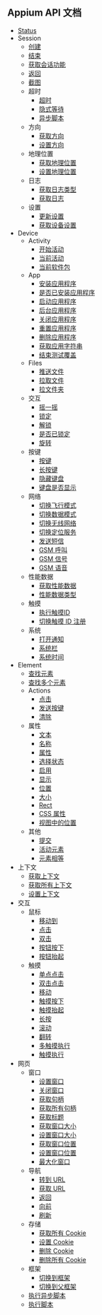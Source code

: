 ## Appium API 文档

<div class="api-index">
  

<ul>
    <li>
      <a href='/docs/en/commands/status.md'>Status</a>
    </li>
    <li>
      Session<ul>    <li>
      <a href='/docs/en/commands/session/create.md'>创建</a>
    </li>
    <li>
      <a href='/docs/en/commands/session/delete.md'>结束</a>
    </li>
    <li>
      <a href='/docs/en/commands/session/get.md'>获取会话功能</a>
    </li>
    <li>
      <a href='/docs/en/commands/session/back.md'>返回</a>
    </li>
    <li>
      <a href='/docs/en/commands/session/screenshot.md'>截图</a>
    </li>
    <li>
      超时<ul>    <li>
      <a href='/docs/en/commands/session/timeouts/timeouts.md'>超时</a>
    </li>
    <li>
      <a href='/docs/en/commands/session/timeouts/implicit-wait.md'>隐式等待</a>
    </li>
    <li>
      <a href='/docs/en/commands/session/timeouts/async-script.md'>异步脚本</a>
    </li>
</ul>
 </li> 
  
  <li>
    方向<ul>
      <li>
        <a href='/docs/en/commands/session/orientation/get-orientation.md'>获取方向</a>
      </li>
      <li>
        <a href='/docs/en/commands/session/orientation/set-orientation.md'>设置方向</a>
      </li>
    </ul>
  </li>
  
  <li>
    地理位置<ul>
      <li>
        <a href='/docs/en/commands/session/geolocation/get-geolocation.md'>获取地理位置</a>
      </li>
      <li>
        <a href='/docs/en/commands/session/geolocation/set-geolocation.md'>设置地理位置</a>
      </li>
    </ul>
  </li>
  
  <li>
    日志<ul>
      <li>
        <a href='/docs/en/commands/session/logs/get-log-types.md'>获取日志类型</a>
      </li>
      <li>
        <a href='/docs/en/commands/session/logs/get-log.md'>获取日志</a>
      </li>
    </ul>
  </li>
  
  <li>
    设置<ul>
      <li>
        <a href='/docs/en/commands/session/settings/update-settings.md'>更新设置</a>
      </li>
      <li>
        <a href='/docs/en/commands/session/settings/get-settings.md'>获取设备设置</a>
      </li>
    </ul>
  </li></ul> </li> 
  
  <li>
    Device<ul>
      <li>
        Activity<ul>
          <li>
            <a href='/docs/en/commands/device/activity/start-activity.md'>开始活动</a>
          </li>
          <li>
            <a href='/docs/en/commands/device/activity/current-activity.md'>当前活动</a>
          </li>
          <li>
            <a href='/docs/en/commands/device/activity/current-package.md'>当前软件包</a>
          </li>
        </ul>
      </li>
      <li>
        App<ul>
          <li>
            <a href='/docs/en/commands/device/app/install-app.md'>安装应用程序</a>
          </li>
          <li>
            <a href='/docs/en/commands/device/app/is-app-installed.md'>是否已安装应用程序</a>
          </li>
          <li>
            <a href='/docs/en/commands/device/app/launch-app.md'>启动应用程序</a>
          </li>
          <li>
            <a href='/docs/en/commands/device/app/background-app.md'>后台应用程序</a>
          </li>
          <li>
            <a href='/docs/en/commands/device/app/close-app.md'>关闭应用程序</a>
          </li>
          <li>
            <a href='/docs/en/commands/device/app/reset-app.md'>重置应用程序</a>
          </li>
          <li>
            <a href='/docs/en/commands/device/app/remove-app.md'>删除应用程序</a>
          </li>
          <li>
            <a href='/docs/en/commands/device/app/get-app-strings.md'>获取应用字符串</a>
          </li>
          <li>
            <a href='/docs/en/commands/device/app/end-test-coverage.md'>结束测试覆盖</a>
          </li>
        </ul>
      </li>
      <li>
        Files<ul>
          <li>
            <a href='/docs/en/commands/device/files/push-file.md'>推送文件</a>
          </li>
          <li>
            <a href='/docs/en/commands/device/files/pull-file.md'>拉取文件</a>
          </li>
          <li>
            <a href='/docs/en/commands/device/files/pull-folder.md'>拉文件夹</a>
          </li>
        </ul>
      </li>
      <li>
        交互<ul>
          <li>
            <a href='/docs/en/commands/device/interactions/shake.md'>摇一摇</a>
          </li>
          <li>
            <a href='/docs/en/commands/device/interactions/lock.md'>锁定</a>
          </li>
          <li>
            <a href='/docs/en/commands/device/interactions/unlock.md'>解锁</a>
          </li>
          <li>
            <a href='/docs/en/commands/device/interactions/is-locked.md'>是否已锁定</a>
          </li>
          <li>
            <a href='/docs/en/commands/device/interactions/rotate.md'>旋转</a>
          </li>
        </ul>
      </li>
      <li>
        按键<ul>
          <li>
            <a href='/docs/en/commands/device/keys/press-keycode.md'>按键</a>
          </li>
          <li>
            <a href='/docs/en/commands/device/keys/long-press-keycode.md'>长按键</a>
          </li>
          <li>
            <a href='/docs/en/commands/device/keys/hide-keyboard.md'>隐藏键盘</a>
          </li>
          <li>
            <a href='/docs/en/commands/device/keys/is-keyboard-shown.md'>键盘是否显示</a>
          </li>
        </ul>
      </li>
      <li>
        网络<ul>
          <li>
            <a href='/docs/en/commands/device/network/toggle-airplane-mode.md'>切换飞行模式</a>
          </li>
          <li>
            <a href='/docs/en/commands/device/network/toggle-data.md'>切换数据模式</a>
          </li>
          <li>
            <a href='/docs/en/commands/device/network/toggle-wifi.md'>切换无线网络</a>
          </li>
          <li>
            <a href='/docs/en/commands/device/network/toggle-location-services.md'>切换定位服务</a>
          </li>
          <li>
            <a href='/docs/en/commands/device/network/send-sms.md'>发送短信</a>
          </li>
          <li>
            <a href='/docs/en/commands/device/network/gsm-call.md'>GSM 呼叫</a>
          </li>
          <li>
            <a href='/docs/en/commands/device/network/gsm-signal.md'>GSM 信号</a>
          </li>
          <li>
            <a href='/docs/en/commands/device/network/gsm-voice.md'>GSM 语音</a>
          </li>
        </ul>
      </li>
      <li>
        性能数据<ul>
          <li>
            <a href='/docs/en/commands/device/performance-data/get-performance-data.md'>获取性能数据</a>
          </li>
          <li>
            <a href='/docs/en/commands/device/performance-data/performance-data-types.md'>性能数据类型</a>
          </li>
        </ul>
      </li>
      <li>
        触摸<ul>
          <li>
            <a href='/docs/en/commands/device/simulator/touch-id.md'>执行触摸ID</a>
          </li>
          <li>
            <a href='/docs/en/commands/device/simulator/toggle-touch-id-enrollment.md'>切换触摸 ID 注册</a>
          </li>
        </ul>
      </li>
      <li>
        系统<ul>
          <li>
            <a href='/docs/en/commands/device/system/open-notifications.md'>打开通知</a>
          </li>
          <li>
            <a href='/docs/en/commands/device/system/system-bars.md'>系统栏</a>
          </li>
          <li>
            <a href='/docs/en/commands/device/system/system-time.md'>系统时间</a>
          </li>
        </ul>
      </li>
    </ul>
  </li>
  
  <li>
    Element<ul>
      <li>
        <a href='/docs/en/commands/element/find-element.md'>查找元素</a>
      </li>
      <li>
        <a href='/docs/en/commands/element/find-elements.md'>查找多个元素</a>
      </li>
      <li>
        Actions<ul>
          <li>
            <a href='/docs/en/commands/element/actions/click.md'>点击</a>
          </li>
          <li>
            <a href='/docs/en/commands/element/actions/send-keys.md'>发送按键</a>
          </li>
          <li>
            <a href='/docs/en/commands/element/actions/clear.md'>清除</a>
          </li>
        </ul>
      </li>
      <li>
        属性<ul>
          <li>
            <a href='/docs/en/commands/element/attributes/text.md'>文本</a>
          </li>
          <li>
            <a href='/docs/en/commands/element/attributes/name.md'>名称</a>
          </li>
          <li>
            <a href='/docs/en/commands/element/attributes/attribute.md'>属性</a>
          </li>
          <li>
            <a href='/docs/en/commands/element/attributes/selected.md'>选择状态</a>
          </li>
          <li>
            <a href='/docs/en/commands/element/attributes/enabled.md'>启用</a>
          </li>
          <li>
            <a href='/docs/en/commands/element/attributes/enabled.md'>显示</a>
          </li>
          <li>
            <a href='/docs/en/commands/element/attributes/location.md'>位置</a>
          </li>
          <li>
            <a href='/docs/en/commands/element/attributes/size.md'>大小</a>
          </li>
          <li>
            <a href='/docs/en/commands/element/attributes/rect.md'>Rect</a>
          </li>
          <li>
            <a href='/docs/en/commands/element/attributes/css-property.md'>CSS 属性</a>
          </li>
          <li>
            <a href='/docs/en/commands/element/attributes/location-in-view.md'>视图中的位置</a>
          </li>
        </ul>
      </li>
      <li>
        其他<ul>
          <li>
            <a href='/docs/en/commands/element/other/submit.md'>提交</a>
          </li>
          <li>
            <a href='/docs/en/commands/element/other/active.md'>活动元素</a>
          </li>
          <li>
            <a href='/docs/en/commands/element/other/equals-element.md'>元素相等</a>
          </li>
        </ul>
      </li>
    </ul>
  </li>
  
  <li>
    上下文<ul>
      <li>
        <a href='/docs/en/commands/context/get-context.md'>获取上下文</a>
      </li>
      <li>
        <a href='/docs/en/commands/context/get-contexts.md'>获取所有上下文</a>
      </li>
      <li>
        <a href='/docs/en/commands/context/set-context.md'>设置上下文</a>
      </li>
    </ul>
  </li>
  
  <li>
    交互<ul>
      <li>
        鼠标<ul>
          <li>
            <a href='/docs/en/commands/interactions/mouse/moveto.md'>移动到</a>
          </li>
          <li>
            <a href='/docs/en/commands/interactions/mouse/click.md'>点击</a>
          </li>
          <li>
            <a href='/docs/en/commands/interactions/mouse/doubleclick.md'>双击</a>
          </li>
          <li>
            <a href='/docs/en/commands/interactions/mouse/button-down.md'>按钮按下</a>
          </li>
          <li>
            <a href='/docs/en/commands/interactions/mouse/button-up.md'>按钮抬起</a>
          </li>
        </ul>
      </li>
      <li>
        触摸<ul>
          <li>
            <a href='/docs/en/commands/interactions/touch/tap.md'>单点点击</a>
          </li>
          <li>
            <a href='/docs/en/commands/interactions/touch/double-tap.md'>双击点击</a>
          </li>
          <li>
            <a href='/docs/en/commands/interactions/touch/move.md'>移动</a>
          </li>
          <li>
            <a href='/docs/en/commands/interactions/touch/touch-down.md'>触摸按下</a>
          </li>
          <li>
            <a href='/docs/en/commands/interactions/touch/touch-up.md'>触摸抬起</a>
          </li>
          <li>
            <a href='/docs/en/commands/interactions/touch/long-press.md'>长按</a>
          </li>
          <li>
            <a href='/docs/en/commands/interactions/touch/scroll.md'>滚动</a>
          </li>
          <li>
            <a href='/docs/en/commands/interactions/touch/flick.md'>翻转</a>
          </li>
          <li>
            <a href='/docs/en/commands/interactions/touch/multi-touch-perform.md'>多触摸执行</a>
          </li>
          <li>
            <a href='/docs/en/commands/interactions/touch/touch-perform.md'>触摸执行</a>
          </li>
        </ul>
      </li>
    </ul>
  </li>
  
  <li>
    网页<ul>
      <li>
        窗口<ul>
          <li>
            <a href='/docs/en/commands/web/window/set-window.md'>设置窗口</a>
          </li>
          <li>
            <a href='/docs/en/commands/web/window/close-window.md'>关闭窗口</a>
          </li>
          <li>
            <a href='/docs/en/commands/web/window/get-handle.md'>获取句柄</a>
          </li>
          <li>
            <a href='/docs/en/commands/web/window/get-handles.md'>获取所有句柄</a>
          </li>
          <li>
            <a href='/docs/en/commands/web/window/title.md'>获取标题</a>
          </li>
          <li>
            <a href='/docs/en/commands/web/window/get-window-size.md'>获取窗口大小</a>
          </li>
          <li>
            <a href='/docs/en/commands/web/window/set-window-size.md'>设置窗口大小</a>
          </li>
          <li>
            <a href='/docs/en/commands/web/window/get-window-position.md'>获取窗口位置</a>
          </li>
          <li>
            <a href='/docs/en/commands/web/window/set-window-position.md'>设置窗口位置</a>
          </li>
          <li>
            <a href='/docs/en/commands/web/window/maximize-window.md'>最大化窗口</a>
          </li>
        </ul>
      </li>
      <li>
        导航<ul>
          <li>
            <a href='/docs/en/commands/web/navigation/go-to-url.md'>转到 URL</a>
          </li>
          <li>
            <a href='/docs/en/commands/web/navigation/url.md'>获取 URL</a>
          </li>
          <li>
            <a href='/docs/en/commands/web/navigation/back.md'>返回</a>
          </li>
          <li>
            <a href='/docs/en/commands/web/navigation/forward.md'>向前</a>
          </li>
          <li>
            <a href='/docs/en/commands/web/navigation/refresh.md'>刷新</a>
          </li>
        </ul>
      </li>
      <li>
        存储<ul>
          <li>
            <a href='/docs/en/commands/web/storage/get-all-cookies.md'>获取所有 Cookie</a>
          </li>
          <li>
            <a href='/docs/en/commands/web/storage/set-cookie.md'>设置 Cookie</a>
          </li>
          <li>
            <a href='/docs/en/commands/web/storage/delete-cookie.md'>删除 Cookie</a>
          </li>
          <li>
            <a href='/docs/en/commands/web/storage/delete-all-cookies.md'>删除所有 Cookie</a>
          </li>
        </ul>
      </li>
      <li>
        框架<ul>
          <li>
            <a href='/docs/en/commands/web/frame/switch.md'>切换到框架</a>
          </li>
          <li>
            <a href='/docs/en/commands/web/frame/parent.md'>切换到父框架</a>
          </li>
        </ul>
      </li>
      <li>
        <a href='/docs/en/commands/web/execute-async.md'>执行异步脚本</a>
      </li>
      <li>
        <a href='/docs/en/commands/web/execute.md'>执行脚本</a>
      </li>
    </ul>
  </li></ul>
</div>